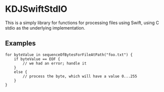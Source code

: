 # KDJSwiftStdIO

This is a simply library for functions for processing files using Swift, using C stdio as the underlying implementation.

## Examples

    for byteValue in sequenceOfBytesForFileAtPath("foo.txt") {
        if byteValue == EOF {
            // we had an error; handle it
        }
        else {
            // process the byte, which will have a value 0...255
        }
    }
